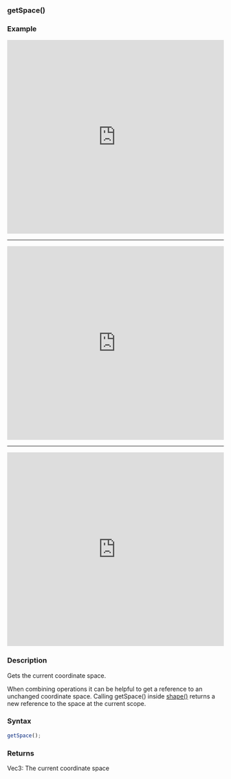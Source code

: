 ### getSpace()

### Example

<iframe width="100%" height="450px" src="https://shaderpark.netlify.com/sculpture/-M32McTu1HcCLRvSID84?example=true&embed=true" frameborder="0"></iframe>

---

<iframe width="100%" height="450px" src="https://shaderpark.netlify.com/sculpture/-M1-gPj_vGDyHeVzLWmd?example=true&embed=true" frameborder="0"></iframe>

---

<iframe width="100%" height="450px" src="https://shader-park.appspot.com/sculpture/-Lgz7za4PCYhmR2Ihx50?example=true&embed=true" frameborder="0"></iframe>

### Description
Gets the current coordinate space.

When combining operations it can be helpful to get a reference to an unchanged coordinate space. Calling getSpace() inside [shape()](/references-js/geometries/shape.html) returns a new reference to the space at the current scope.

### Syntax
```js
getSpace();
```

### Returns
Vec3: The current coordinate space
